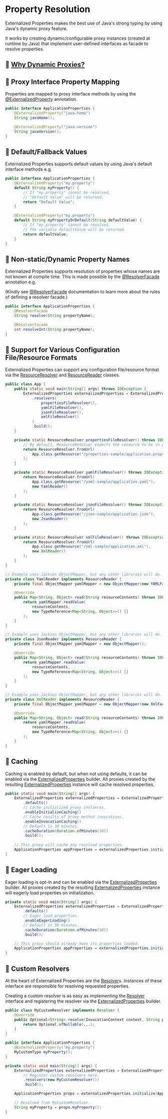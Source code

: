 # Property Resolution

Externalized Properties makes the best use of Java's strong typing by using Java's dynamic proxy feature.

It works by creating dynamic/configurable proxy instances (created at runtime by Java) that implement user-defined interfaces as facade to resolve properties.

## 🙋 [Why Dynamic Proxies?](why-dynamic-proxies.md)

## 🌟 Proxy Interface Property Mapping  

Properties are mapped to proxy interface methods by using the [@ExternalizedProperty](../core/src/main/java/io/github/joeljeremy7/externalizedproperties/core/ExternalizedProperty.java) annotation.

```java
public interface ApplicationProperties {
    @ExternalizedProperty("java.home")
    String javaHome();

    @ExternalizedProperty("java.version")
    String javaVersion();
}
```

## 🌟 Default/Fallback Values

Externalized Properties supports default values by using Java's default interface methods e.g.

```java
public interface ApplicationProperties {
    @ExternalizedProperty("my.property")
    default String myProperty() {
        // If "my.property" cannot be resolved, 
        // "Default Value" will be returned.
        return "Default Value";
    }

    @ExternalizedProperty("my.property")
    default String myPropertyOrDefault(String defaultValue) {
        // If "my.property" cannot be resolved, 
        // The variable defaultValue will be returned.
        return defaultValue;
    }
}
```

## 🌟 Non-static/Dynamic Property Names

Externalized Properties supports resolution of properties whose names are not known at compile time. This is made possible by the [@ResolverFacade](../core/src/main/java/io/github/joeljeremy7/externalizedproperties/core/ResolverFacade.java) annotation e.g.

(Kindly see [@ResolverFacade](../core/src/main/java/io/github/joeljeremy7/externalizedproperties/core/ResolverFacade.java) documentation to learn more about the rules of defining a resolver facade.)

```java
public interface ApplicationProperties {
    @ResolverFacade
    String resolve(String propertyName);

    @ResolverFacade
    int resolveInt(String propertyName);
}
```

## 🌟 Support for Various Configuration File/Resource Formats

Externalized Properties can support any configuration file/resource format via the [ResourceResolver](../core/src/main/java/io/github/joeljeremy7/externalizedproperties/core/resolvers/ResourceResolver.java) and [ResourceReader](../core/src/main/java/io/github/joeljeremy7/externalizedproperties/core/resolvers/ResourceResolver.java) classes.

```java
public class App {
    public static void main(String[] args) throws IOException {
        ExternalizedProperties externalizedProperties = ExternalizedProperties.builder()
            .resolvers(
                propertiesFileResolver(),
                yamlFileResolver(),
                jsonFileResolver(),
                xmlFileResolver()
            )
            .build();
    }

    private static ResourceResolver propertiesFileResolver() throws IOException {
        // By default, ResourceResolver expects the resource to be in properties format.
        return ResourceResolver.fromUrl(
            App.class.getResource("/properties-sample/application.properties")
        );
    }

    private static ResourceResolver yamlFileResolver() throws IOException {
        return ResourceResolver.fromUrl(
            App.class.getResource("/yaml-sample/application.yaml"),
            new YamlReader()
        );
    }

    private static ResourceResolver jsonFileResolver() throws IOException {
        return ResourceResolver.fromUrl(
            App.class.getResource("/json-sample/application.json"),
            new JsonReader()
        );
    }

    private static ResourceResolver xmlFileResolver() throws IOException {
        return ResourceResolver.fromUrl(
            App.class.getResource("/xml-sample/application.xml"),
            new XmlReader()
        );
    }
}

// Example uses Jackson ObjectMapper, but any other libraries will do.
private class YamlReader implements ResourceReader {
    private final ObjectMapper yamlMapper = new ObjectMapper(new YAMLFactory());

    @Override
    public Map<String, Object> read(String resourceContents) throws IOException {
        return yamlMapper.readValue(
            resourceContents, 
            new TypeReference<Map<String, Object>>() {}
        );
    }
}

// Example uses Jackson ObjectMapper, but any other libraries will do.
private class JsonReader implements ResourceReader {
    private final ObjectMapper yamlMapper = new ObjectMapper();

    @Override
    public Map<String, Object> read(String resourceContents) throws IOException {
        return yamlMapper.readValue(
            resourceContents, 
            new TypeReference<Map<String, Object>>() {}
        );
    }
}

// Example uses Jackson ObjectMapper, but any other libraries will do.
private class XmlReader implements ResourceReader {
    private final ObjectMapper yamlMapper = new ObjectMapper(new XmlFactory());

    @Override
    public Map<String, Object> read(String resourceContents) throws IOException {
        return yamlMapper.readValue(
            resourceContents, 
            new TypeReference<Map<String, Object>>() {}
        );
    }
}
```

## 🌟 Caching

Caching is enabled by default, but when not using defaults, it can be enabled via the [ExternalizedProperties](../core/src/main/java/io/github/joeljeremy7/externalizedproperties/core/ExternalizedProperties.java) builder. All proxies created by the resulting [ExternalizedProperties](../core/src/main/java/io/github/joeljeremy7/externalizedproperties/core/ExternalizedProperties.java) instance will cache resolved properties.

```java
public static void main(String[] args) {
    ExternalizedProperties externalizedProperties = ExternalizedProperties.builder()
        .defaults() 
        // Cache initialized proxy instances.
        .enableInitializeCaching()
        // Cache results of proxy method invocations.
        .enableInvocationCaching()
        // Default is 30 minutes.
        .cacheDuration(Duration.ofMinutes(10))
        .build();
    
    // This proxy will cache any resolved properties.
    ApplicationProperties appProperties = externalizedProperties.initialize(ApplicationProperties.class);
}
```

## 🌟 Eager Loading

Eager loading is opt-in and can be enabled via the [ExternalizedProperties](../core/src/main/java/io/github/joeljeremy7/externalizedproperties/core/ExternalizedProperties.java) builder. All proxies created by the resulting [ExternalizedProperties](../core/src/main/java/io/github/joeljeremy7/externalizedproperties/core/ExternalizedProperties.java) instance will eagerly load properties on initialization.

```java
private static void main(String[] args) {
    ExternalizedProperties externalizedProperties = ExternalizedProperties.builder()
        .defaults() 
        // Eager load properties.
        .enableEagerLoading()
        // Default is 30 minutes.
        .cacheDuration(Duration.ofMinutes(10))
        .build();

    // This proxy should already have its properties loaded.
    ApplicationProperties appProperties = externalizedProperties.initialize(ApplicationProperties.class);
}
```

## 🚀 Custom Resolvers

At the heart of Externalized Properties are the [Resolver](../core/src/main/java/io/github/joeljeremy7/externalizedproperties/core/Resolver.java)s. Instances of these interface are responsible for resolving requested properties.

Creating a custom resolver is as easy as implementing the [Resolver](../core/src/main/java/io/github/joeljeremy7/externalizedproperties/core/Resolver.java) interface and registering the resolver via the [ExternalizedProperties](../core/src/main/java/io/github/joeljeremy7/externalizedproperties/core/ExternalizedProperties.java) builder.

```java
public class MyCustomResolver implements Resolver {
    @Override
    public Optional<String> resolve(InvocationContext context, String propertyName) {
        return Optional.ofNullable(...);
    }
}
```

```java
public interface ApplicationProperties {
    @ExternalizedProperty("my.property")
    MyCustomType myProperty();
}
```

```java
private static void main(String[] args) {
    ExternalizedProperties externalizedProperties = ExternalizedProperties.builder()
        // Register custom resolvers here.
        .resolvers(new MyCustomResolver())
        .build();

    ApplicationProperties props = externalizedProperties.initialize(ApplicationProperties.class);

    // Resolved from MyCustomResolver.
    String myProperty = props.myProperty();
}
```
